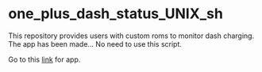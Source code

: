 # one_plus_dash_status_UNIX_sh
This repository provides users with custom roms  to monitor dash charging.
The app has been made... No need to use this script.

Go to this <a href = "https://www.androidfilehost.com/?fid=745425885120704976">link</a> for app.
